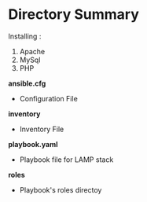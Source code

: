 # Directory Summary

Installing :
 1. Apache
 1. MySql
 1. PHP

**ansible.cfg**
* Configuration File

**inventory**
* Inventory File

**playbook.yaml**
* Playbook file for LAMP stack

**roles**
* Playbook's roles directoy
